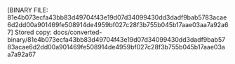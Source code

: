 [BINARY FILE: 81e4b073ecfa43bb83d49704f43e19d07d34099430dd3dadf9bab5783acae6d2dd00a901469fe508914de4959bf027c28f3b755b045b17aae03aa7a92a67]
Stored copy: docs/converted-binary/81e4b073ecfa43bb83d49704f43e19d07d34099430dd3dadf9bab5783acae6d2dd00a901469fe508914de4959bf027c28f3b755b045b17aae03aa7a92a67
